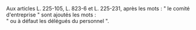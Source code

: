   
Aux articles L. 225-105, L. 823-6 et L. 225-231, après les mots : " le comité d'entreprise " sont ajoutés les mots :   
" ou à défaut les délégués du personnel ".  
